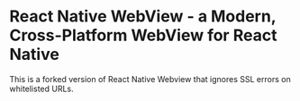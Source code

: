 # React Native WebView - a Modern, Cross-Platform WebView for React Native

This is a forked version of React Native Webview that ignores SSL errors on whitelisted URLs.